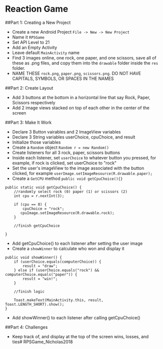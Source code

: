 # Reaction Game

##Part 1: Creating a New Project

- Create a new Android Project `File -> New -> New Project`
- Name it `RPSGame`
- Set API Level to 21
- Add an Empty Activity
- Leave default `MainActivity` name
- Find 3 images online, one rock, one paper, and one scissors, save all of these as .png files, and copy them into the `drawable` folder inside the `res` folder.
- NAME THESE `rock.png`, `paper.png`, `scissors.png`. DO NOT HAVE CAPITALS, SYMBOLS, OR SPACES IN THE NAMES

##Part 2: Create Layout

- Add 3 buttons at the bottom in a horizontal line that say Rock, Paper, Scissors respectively
- Add 2 image views stacked on top of each other in the center of the screen

##Part 3: Make It Work

- Declare 3 Button vairables and 2 ImageView variables
- Declare 3 String variables userChoice, cpuChoice, and result
- Initialize those variables
- Create a `Random` object `Random r = new Random()`
- Create listeners for all 3 rock, paper, scissors buttons
- Inside each listener, set `userChoice` to whatever button you pressed, for example, if rock is clicked, set userChoice to "rock"
- Set the user's imageView to the image associated with the button clicked, for example `userImage.setImageResource(R.drawable.paper);`
- Create a `GetCPU` method `public void getCpuChoice(){}`

```
public static void getCpuChoice() {
	//randomly select rock (0) paper (1) or scissors (2)
	int cpu = r.nextInt(3);
	
	if (cpu == 0) {
		cpuChoice = "rock";
       cpuImage.setImageResource(R.drawable.rock);
	}
	
	//finish getCpuChoice
	
}
```

- Add getCpuChoice() to each listener after setting the user image
- Create a `showWinner` to calculate who won and display it

```
public void showWinner() {
	if (userChoice.equals(computerChoice)) {
		result = "draw";
	} else if (userChoice.equals("rock") && computerChoice.equals("paper")) {
		result = "win!";
	}
	
	//finish logic
	
	Toast.makeText(MainActivity.this, result, Toast.LENGTH_SHORT).show();
}
```

- Add showWinner() to each listener after calling getCpuChoice()

##Part 4: Challenges

- Keep track of, and display at the top of the screen wins, losses, and ties# RPSGame_Nicholas2018
